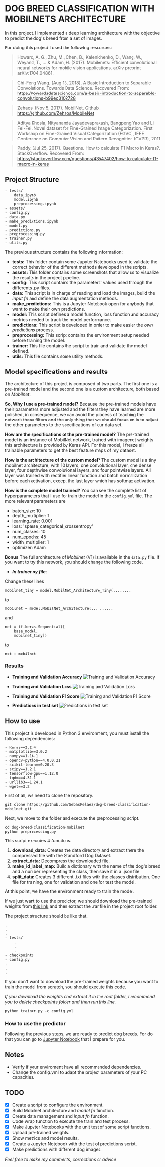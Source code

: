 # DOG BREED CLASSIFICATION WITH MOBILNETS ARCHITECTURE

In this project, I implemented a deep learning architecture with the objective to predict the dog's breed from a set of images.

For doing this project I used the following resources:

> Howard, A. G., Zhu, M., Chen, B., Kalenichenko, D., Wang, W., Weyand, T., ... & Adam, H. (2017). Mobilenets: Efficient convolutional neural networks for mobile vision applications. arXiv preprint arXiv:1704.04861.

> Chi-Feng Wang. (Aug 13, 2018). A Basic Introduction to Separable Convolutions. Towards Data Science. Recovered From: https://towardsdatascience.com/a-basic-introduction-to-separable-convolutions-b99ec3102728

> Zehaos. (Nov 5, 2017). MobilNet. Github. https://github.com/Zehaos/MobileNet

> Aditya Khosla, Nityananda Jayadevaprakash, Bangpeng Yao and Li Fei-Fei. Novel dataset for Fine-Grained Image Categorization. First Workshop on Fine-Grained Visual Categorization (FGVC), IEEE Conference on Computer Vision and Pattern Recognition (CVPR), 2011

> Paddy. (Jul 25, 2017). Questions. How to calculate F1 Macro in Keras?. StackOverflow. Recovered From: https://stackoverflow.com/questions/43547402/how-to-calculate-f1-macro-in-keras

## Project Structure

```
- tests/
    data.ipynb
    model.ipynb
    preprocessing.ipynb
- assets/
- config.py
- data.py
- make_predictions.ipynb
- model.py
- predictions.py
- preprocessing.py
- trainer.py
- utils.py
```

The previous structure contains the following information:

* **tests:** This folder contain some Jupyter Notebooks used to validate the correct behavior of the different methods developed in the scripts.
* **assets:** This folder contains some screenshots that allow us to visualize the results in the project pipeline.
* **config:** This script contains the parameters' values used through the differents .py files.
* **data:** This script is in charge of reading and load the images, build the _input fn_ and define the data augmentation methods.
* **make_predictions:** This is a Jupyter Notebook open for anybody that want to make their own predictions.
* **model:** This script defines a model function, loss function and accuracy metrics needed to track the model performance.
* **predictions:** This script is developed in order to make easier the _own predictions_ process.
* **preprocessing:** This script contains the environment setup needed before training the model.
* **trainer:** This file contains the script to train and validate the model defined.
* **utils:** This file contains some utility methods.

## Model specifications and results

The architecture of this project is composed of two parts. The first one is a pre-trained model and the second one is a custom architecture, both based on _Mobilnet_.

**So, Why I use a pre-trained model?** Because the pre-trained models have their parameters more adjusted and the filters they have learned are more polished, in consequence, we can avoid the process of teaching the network those filters and the only thing that we should focus on is to adjust the other parameters to the specifications of our data set.

**How are the specifications of the pre-trained model?** The pre-trained model is an instance of MobilNet network, trained with imagenet weights this architecture is provided by Keras API. For this model, I freeze all trainable parameters to get the best feature maps of my dataset.

**How is the architecture of the custom model?** The custom model is a tiny mobilnet architecture, with 10 layers, one convolutional layer, one dense layer, four depthwise convolutional layers, and four pointwise layers. All layer was trained with rectifier linear function and batch normalization before each activation, except the last layer which has softmax activation.

**How is the complete model trained?** You can see the complete list of hyperparameters that I use for train the model in the  `config.yml` file. The more relevant parameters are.
* batch_size: 10
* depth_multiplier: 1
* learning_rate: 0.001
* loss: 'sparse_categorical_crossentropy'
* num_classes: 10
* num_epochs: 45
* width_multiplier: 1
* optimizer: Adam

**Bonus** The full architecture of _Mobilnet_ (V1) is available in the `data.py` file. If you want to try this network, you should change the following code.

* **_In trainer.py file_**:

Change these lines 

```
mobilnet_tiny = model.MobilNet_Architecture_Tiny(........
```
to 
```
mobilnet = model.MobilNet_Architecture(..........
```

and 

```
net = tf.keras.Sequential([
    base_model,
    mobilnet_tiny])
```
to
```
net = mobilnet
```

### Results
* **Training and Validation Accuracy**
![Training and Validation Accuracy](assets/Training_Validation_Accuracy.PNG)

* **Training and Validation Loss**
![Training and Validation Loss](assets/Training_Validation_Loss.PNG)

* **Training and Validation F1 Score**
![Training and Validation F1 Score](assets/Epoch_F1_Training_Validation.PNG)

* **Predictions in test set**
![Predictions in test set](assets/Predictions_Test_Set.PNG)


## How to use

This project is developed in Python 3 environment, you must install the following dependencies:

```
- Keras==2.2.4
- matplotlib==3.0.2
- numpy==1.16.1
- opencv-python==4.0.0.21
- scikit-learn==0.20.3
- scipy==1.2.1
- tensorflow-gpu==1.12.0
- tqdm==4.31.1
- urllib3==1.24.1
- wget==3.2
```

First of all, we need to clone the repository.
```
git clone https://github.com/SebasPelaez/dog-breed-classification-mobilnet.git
```

Next, we move to the folder and execute the preprocessing script.
```
cd dog-breed-classification-mobilnet
python preprocessing.py
```

This script executes 4 functions.

1. **download_data:** Creates the data directory and extract there the compressed file with the Standford Dog Dataset.
2. **extract_data:** Decompress the downloaded file.
3. **make_id_label_map:** Build a dictionary with the name of the dog's breed and a number representing the class, then save it in a .json file
4. **split_data:** Creates 3 different .txt files with the classes distribution. One file for training, one for validation and one for test the model.

At this point, we have the environment ready to train the model.

If we just want to use the predictor, we should download the pre-trained weights from [this link](https://www.dropbox.com/s/00rzhistyuyh3dt/dog_breed_classification_mobilnet_full.rar?dl=1) and then extract the .rar file in the project root folder.

The project structure should be like that.

```
.
.
.
- tests/
    .
    .
    .
- checkpoints
- config.py
.
.
.
```

If you don't want to download the pre-trained weights because you want to train the model from scratch, you should execute this code.

_If you download the weights and extract it in the root folder, I recommend you to delete checkpoints folder and then run this line._

```
python trainer.py -c config.yml
```

### How to use the predictor

Following the previous steps, we are ready to predict dog breeds. For do that you can go to [Jupyter Notebook](/make_predictions.ipynb) that I prepare for you.

## Notes

* Verify if your enviroment have all recommended dependencies.
* Change the config.yml to adapt the project parameters of your PC capacities.


## TODO

- [x] Create a script to configure the environment.
- [x] Build Mobilnet architecture and _model fn_ function.
- [x] Create data management and _input fn_ function.
- [x] Code wrap function to execute the train and test process.
- [x] Make Jupyter Notebooks with the unit test of some script functions.
- [x] Upload pre-trained weights.
- [x] Show metrics and model results.
- [x] Create a Jupyter Notebook with the test of predictions script.
- [x] Make predictions with different dog images.

_Feel free to make my comments, corrections or advice_